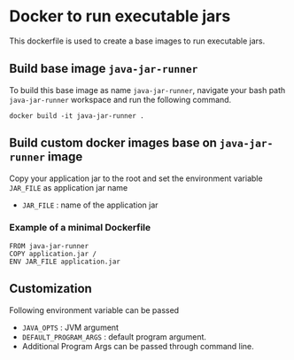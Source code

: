 # Docker to run executable jars

This dockerfile is used to create a base images to run executable jars.

## Build base image `java-jar-runner`

To build this base image as name `java-jar-runner`, navigate your bash path `java-jar-runner` workspace and run the following command.

	docker build -it java-jar-runner .


##  Build custom docker images base on `java-jar-runner` image

Copy your application jar to the root and set the environment variable `JAR_FILE` as application jar name

- `JAR_FILE` :  name of the application jar 

### Example of a minimal Dockerfile

	FROM java-jar-runner
    COPY application.jar /
	ENV JAR_FILE application.jar


## Customization

Following environment variable can be passed

- `JAVA_OPTS` :  JVM argument
- `DEFAULT_PROGRAM_ARGS` :  default program argument.
- Additional Program Args can be passed through command line.


